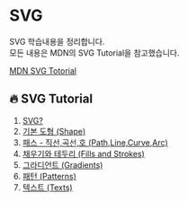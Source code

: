 # SVG

SVG 학습내용을 정리합니다. <br>
모든 내용은 MDN의 SVG Tutorial을 참고했습니다.<br>

[MDN SVG Totorial](https://developer.mozilla.org/ko/docs/Web/SVG/Tutorial)

## :fire: SVG Tutorial

1. [SVG?](https://github.com/yonghap/SVG/blob/main/posts/grid.md)
2. [기본 도형 (Shape)](https://github.com/yonghap/SVG/blob/main/posts/shape.md)
3. [패스 - 직선,곡선,호 (Path,Line,Curve,Arc)](https://github.com/yonghap/SVG/blob/main/posts/path.md)
4. [채우기와 테두리 (Fills and Strokes)](https://github.com/yonghap/SVG/blob/main/posts/path.md)
5. [그라디언트 (Gradients)](https://github.com/yonghap/SVG/blob/main/posts/gradients.md)
6. [패턴 (Patterns)](https://github.com/yonghap/SVG/blob/main/posts/patterns.md)
7. [텍스트 (Texts)](https://github.com/yonghap/SVG/blob/main/posts/Texts.md)